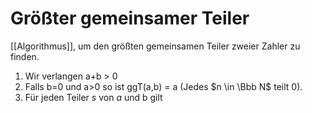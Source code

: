# Größter gemeinsamer Teiler
[[Algorithmus]], um den größten gemeinsamen Teiler zweier Zahler zu finden.
1. Wir verlangen a+b > 0
2. Falls b=0 und a>0 so ist ggT(a,b) = a (Jedes $n \in \Bbb N$ teilt 0).
3. Für jeden Teiler $s$ von $a$ und b gilt 

